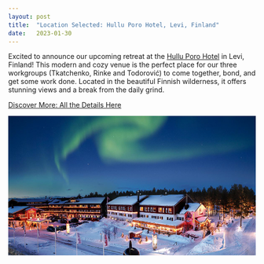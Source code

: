 ```yaml
---
layout: post
title:  "Location Selected: Hullu Poro Hotel, Levi, Finland"
date:   2023-01-30
---
```


<p class="intro"><span class="dropcap"> E</span>xcited to announce our upcoming retreat at the  <a href="https://www.hulluporo.fi/en/accommodation/hotel-hullu-poro/"> Hullu Poro Hotel</a> in Levi, Finland! 
This modern and cozy venue is the perfect place for our three workgroups (Tkatchenko, Rinke and Todorović) to come together, bond, and get some work done.
Located in the beautiful Finnish wilderness, it offers stunning views and a break from the daily grind.
</p>

[Discover More: All the Details Here](https://estml.github.io/location/)

<img width=600 src='https://raw.githubusercontent.com/ESTML/ESTML.github.io/main/assets/img/hotel-hulluporo.jpg' alt=""> 
